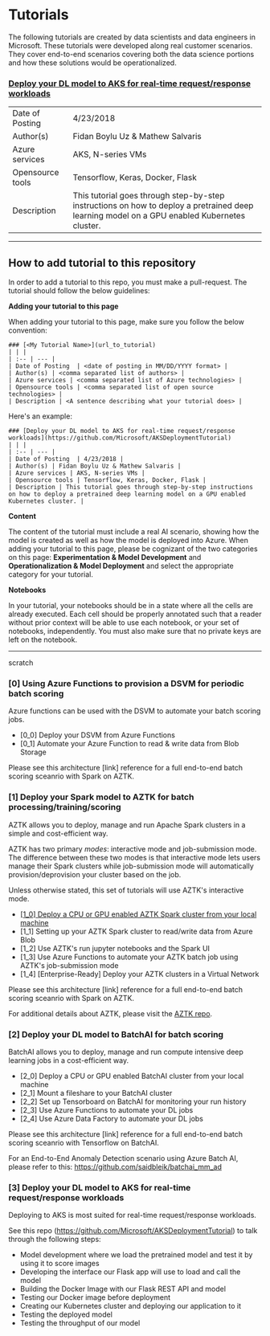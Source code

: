 # Tutorials
The following tutorials are created by data scientists and data engineers in Microsoft. These tutorials were developed along real customer scenarios. They cover end-to-end scenarios covering both the data science portions and how these solutions would be operationalized. 

### [Deploy your DL model to AKS for real-time request/response workloads](https://github.com/Microsoft/AKSDeploymentTutorial)
| | |
| :-- | --- |
| Date of Posting  | 4/23/2018 |
| Author(s) | Fidan Boylu Uz & Mathew Salvaris | 
| Azure services | AKS, N-series VMs | 
| Opensource tools | Tensorflow, Keras, Docker, Flask |
| Description | This tutorial goes through step-by-step instructions on how to deploy a pretrained deep learning model on a GPU enabled Kubernetes cluster. |

---

## How to add tutorial to this repository
In order to add a tutorial to this repo, you must make a pull-request. The tutorial should follow the below guidelines:

__Adding your tutorial to this page__

When adding your tutorial to this page, make sure you follow the below convention:

```
### [<My Tutorial Name>](url_to_tutorial)
| | |
| :-- | --- |
| Date of Posting  | <date of posting in MM/DD/YYYY format> |
| Author(s) | <comma separated list of authors> | 
| Azure services | <comma separated list of Azure technologies> | 
| Opensource tools | <comma separated list of open source technologies> |
| Description | <A sentence describing what your tutorial does> |
```

Here's an example:
```
### [Deploy your DL model to AKS for real-time request/response workloads](https://github.com/Microsoft/AKSDeploymentTutorial)
| | |
| :-- | --- |
| Date of Posting  | 4/23/2018 |
| Author(s) | Fidan Boylu Uz & Mathew Salvaris | 
| Azure services | AKS, N-series VMs | 
| Opensource tools | Tensorflow, Keras, Docker, Flask |
| Description | This tutorial goes through step-by-step instructions on how to deploy a pretrained deep learning model on a GPU enabled Kubernetes cluster. |
```

__Content__

The content of the tutorial must include a real AI scenario, showing how the model is created as well as how the model is deployed into Azure. When adding your tutorial to this page, please be cognizant of the two categories on this page: __Experimentation & Model Development__ and __Operationalization & Model Deployment__ and select the appropriate category for your tutorial.

__Notebooks__ 

In your tutorial, your notebooks should be in a state where all the cells are already executed. Each cell should be properly annotated such that a reader without prior context will be able to use each notebook, or your set of notebooks, independently. You must also make sure that no private keys are left on the notebook.


---

scratch

### [0] Using Azure Functions to provision a DSVM for periodic batch scoring
Azure functions can be used with the DSVM to automate your batch scoring jobs.

- [0_0] Deploy your DSVM from Azure Functions
- [0_1] Automate your Azure Function to read & write data from Blob Storage

Please see this architecture [link] reference for a full end-to-end batch scoring sceanrio with Spark on AZTK.

### [1] Deploy your Spark model to AZTK for batch processing/training/scoring
AZTK allows you to deploy, manage and run Apache Spark clusters in a simple and cost-efficient way. 

AZTK has two primary _modes_: interactive mode and job-submission mode. The difference between these two modes is that interactive mode lets users manage their Spark clusters while job-submission mode will automatically provision/deprovision your cluster based on the job. 

Unless otherwise stated, this set of tutorials will use AZTK's interactive mode.

- [[1_0] Deploy a CPU or GPU enabled AZTK Spark cluster from your local machine](/tutorials_operationalization/1_0.md)
- [1_1] Setting up your AZTK Spark cluster to read/write data from Azure Blob
- [1_2] Use AZTK's run jupyter notebooks and the Spark UI
- [1_3] Use Azure Functions to automate your AZTK batch job using AZTK's job-submission mode
- [1_4] [Enterprise-Ready] Deploy your AZTK clusters in a Virtual Network

Please see this architecture [link] reference for a full end-to-end batch scoring sceanrio with Spark on AZTK.

For additional details about AZTK, please visit the [AZTK repo](https://www.github.com/azure/aztk).

### [2] Deploy your DL model to BatchAI for batch scoring
BatchAI allows you to deploy, manage and run compute intensive deep learning jobs in a cost-efficient way.

- [2_0] Deploy a CPU or GPU enabled BatchAI cluster from your local machine
- [2_1] Mount a fileshare to your BatchAI cluster
- [2_2] Set up Tensorboard on BatchAI for monitoring your run history
- [2_3] Use Azure Functions to automate your DL jobs 
- [2_4] Use Azure Data Factory to automate your DL jobs

Please see this architecture [link] reference for a full end-to-end batch scoring sceanrio with Tensorflow on BatchAI.

For an End-to-End Anomaly Detection scenario using Azure Batch AI, please refer to this: https://github.com/saidbleik/batchai_mm_ad

### [3] Deploy your DL model to AKS for real-time request/response workloads
Deploying to AKS is most suited for real-time request/response workloads. 

See this repo (https://github.com/Microsoft/AKSDeploymentTutorial) to talk through the following steps:
- Model development where we load the pretrained model and test it by using it to score images
- Developing the interface our Flask app will use to load and call the model
- Building the Docker Image with our Flask REST API and model
- Testing our Docker image before deployment
- Creating our Kubernetes cluster and deploying our application to it
- Testing the deployed model
- Testing the throughput of our model

